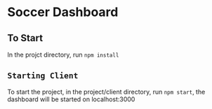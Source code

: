 # Soccer Dashboard

## To Start
In the projct directory, run `npm install`

## `Starting Client`

To start the project, in the project/client directory, run `npm start`, the dashboard will be started on localhost:3000
